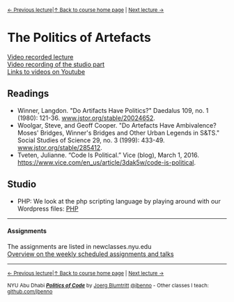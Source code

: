 <sup>[&larr; Previous lecture](/files/01.md)|[&uarr; Back to course home page](/README.md) | [Next lecture &rarr;](/files/03.md)</sup>  

# The Politics of Artefacts
[Video recorded lecture](https://youtu.be/779sVV0U_FY)    
[Video recording of the studio part](https://youtu.be/sZBLtyRamwE)  
[Links to videos on Youtube](/files/Videos.md)

## Readings
- Winner, Langdon. "Do Artifacts Have Politics?" Daedalus 109, no. 1 (1980): 121-36. www.jstor.org/stable/20024652.  
- Woolgar, Steve, and Geoff Cooper. "Do Artefacts Have Ambivalence? Moses' Bridges, Winner's Bridges and Other Urban Legends in S&TS." Social Studies of Science 29, no. 3 (1999): 433-49. www.jstor.org/stable/285412.
- Tveten, Julianne. “Code Is Political.” Vice (blog), March 1, 2016. https://www.vice.com/en_us/article/3dak5w/code-is-political.

## Studio
- PHP: We look at the php scripting language by playing around with our Wordpress files: [PHP](/files/wp/README.md)

***

#### Assignments
The assignments are listed in newclasses.nyu.edu  
[Overview on the weekly scheduled assignments and talks](https://docs.google.com/spreadsheets/d/15ZQVsHbdcMrUzVLIkae5IOQ4I0IY2HdLl63t61t5VSo/edit?usp=sharing)  


***
<sup>[&larr; Previous lecture](/files/01.md)|[&uarr; Back to course home page](/README.md) | [Next lecture &rarr;](/files/03.md)</sup>  
  
<sup>NYU Abu Dhabi ***[Politics of Code](/README.md)*** by [Joerg Blumtritt](https://jbenno.net) [@jbenno](https://twitter.com/jbenno) - Other classes I teach: [github.com/jbenno](https://github.com/jbenno/teaching/blob/master/README.md)</sup>
